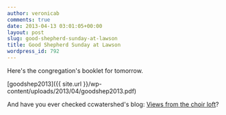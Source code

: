 ```yaml
---
author: veronicab
comments: true
date: 2013-04-13 03:01:05+00:00
layout: post
slug: good-shepherd-sunday-at-lawson
title: Good Shepherd Sunday at Lawson
wordpress_id: 792
---
```


Here's the congregation's booklet for tomorrow.

[goodshep2013]({{ site.url }}/wp-content/uploads/2013/04/goodshep2013.pdf)

And have you ever checked ccwatershed's blog: [Views from the choir loft](http://www.ccwatershed.org)?
